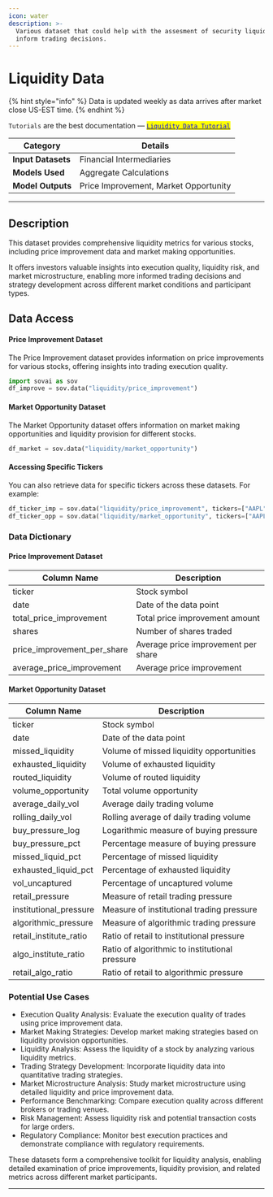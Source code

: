 ```yaml
---
icon: water
description: >-
  Various dataset that could help with the assesment of security liquidity to
  inform trading decisions.
---
```


# Liquidity Data

{% hint style="info" %}
Data is updated weekly as data arrives after market close US-EST time.
{% endhint %}

`Tutorials` are the best documentation — [<mark style="color:blue;">`Liquidity Data Tutorial`</mark>](https://colab.research.google.com/github/sovai-research/sovai-public/blob/main/notebooks/datasets/Liquidity%20Data.ipynb)

<table data-column-title-hidden data-view="cards"><thead><tr><th>Category</th><th>Details</th></tr></thead><tbody><tr><td><strong>Input Datasets</strong></td><td>Financial Intermediaries</td></tr><tr><td><strong>Models Used</strong></td><td>Aggregate Calculations</td></tr><tr><td><strong>Model Outputs</strong></td><td>Price Improvement, Market Opportunity</td></tr></tbody></table>

***

## Description

This dataset provides comprehensive liquidity metrics for various stocks, including price improvement data and market making opportunities.&#x20;

It offers investors valuable insights into execution quality, liquidity risk, and market microstructure, enabling more informed trading decisions and strategy development across different market conditions and participant types.

## Data Access

#### Price Improvement Dataset

The Price Improvement dataset provides information on price improvements for various stocks, offering insights into trading execution quality.

```python
import sovai as sov
df_improve = sov.data("liquidity/price_improvement")
```

#### Market Opportunity Dataset

The Market Opportunity dataset offers information on market making opportunities and liquidity provision for different stocks.

```python
df_market = sov.data("liquidity/market_opportunity")
```

#### Accessing Specific Tickers

You can also retrieve data for specific tickers across these datasets. For example:

```python
df_ticker_imp = sov.data("liquidity/price_improvement", tickers=["AAPL", "MSFT"])
df_ticker_opp = sov.data("liquidity/market_opportunity", tickers=["AAPL", "MSFT"])
```



### Data Dictionary

#### Price Improvement Dataset

| Column Name                    | Description                         |
| ------------------------------ | ----------------------------------- |
| ticker                         | Stock symbol                        |
| date                           | Date of the data point              |
| total\_price\_improvement      | Total price improvement amount      |
| shares                         | Number of shares traded             |
| price\_improvement\_per\_share | Average price improvement per share |
| average\_price\_improvement    | Average price improvement           |

#### Market Opportunity Dataset

| Column Name              | Description                                    |
| ------------------------ | ---------------------------------------------- |
| ticker                   | Stock symbol                                   |
| date                     | Date of the data point                         |
| missed\_liquidity        | Volume of missed liquidity opportunities       |
| exhausted\_liquidity     | Volume of exhausted liquidity                  |
| routed\_liquidity        | Volume of routed liquidity                     |
| volume\_opportunity      | Total volume opportunity                       |
| average\_daily\_vol      | Average daily trading volume                   |
| rolling\_daily\_vol      | Rolling average of daily trading volume        |
| buy\_pressure\_log       | Logarithmic measure of buying pressure         |
| buy\_pressure\_pct       | Percentage measure of buying pressure          |
| missed\_liquid\_pct      | Percentage of missed liquidity                 |
| exhausted\_liquid\_pct   | Percentage of exhausted liquidity              |
| vol\_uncaptured          | Percentage of uncaptured volume                |
| retail\_pressure         | Measure of retail trading pressure             |
| institutional\_pressure  | Measure of institutional trading pressure      |
| algorithmic\_pressure    | Measure of algorithmic trading pressure        |
| retail\_institute\_ratio | Ratio of retail to institutional pressure      |
| algo\_institute\_ratio   | Ratio of algorithmic to institutional pressure |
| retail\_algo\_ratio      | Ratio of retail to algorithmic pressure        |

### Potential Use Cases

* Execution Quality Analysis: Evaluate the execution quality of trades using price improvement data.
* Market Making Strategies: Develop market making strategies based on liquidity provision opportunities.
* Liquidity Analysis: Assess the liquidity of a stock by analyzing various liquidity metrics.
* Trading Strategy Development: Incorporate liquidity data into quantitative trading strategies.
* Market Microstructure Analysis: Study market microstructure using detailed liquidity and price improvement data.
* Performance Benchmarking: Compare execution quality across different brokers or trading venues.
* Risk Management: Assess liquidity risk and potential transaction costs for large orders.
* Regulatory Compliance: Monitor best execution practices and demonstrate compliance with regulatory requirements.

These datasets form a comprehensive toolkit for liquidity analysis, enabling detailed examination of price improvements, liquidity provision, and related metrics across different market participants.

***
